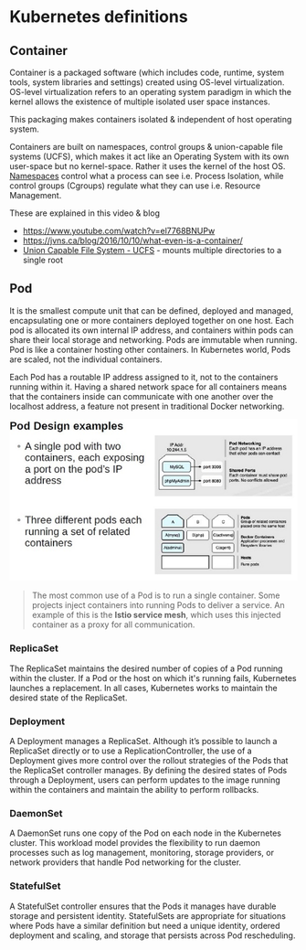 # Kubernetes definitions

## Container
Container is a packaged software (which includes code, runtime, system tools, system libraries and settings) created using OS-level virtualization. OS-level virtualization refers to an operating system paradigm in which the kernel allows the existence of multiple isolated user space instances.

This packaging makes containers isolated & independent of host operating system.

Containers are built on namespaces, control groups & union-capable file systems (UCFS), which makes it act like an Operating System with its own user-space but no kernel-space. Rather it uses the kernel of the host OS. [Namespaces](/concepts/definitions-readme.md#namespaces) control what a process can see i.e. Process Isolation, while control groups (Cgroups) regulate what they can use i.e. Resource Management.

These are explained in this video & blog 
* https://www.youtube.com/watch?v=el7768BNUPw 
* https://jvns.ca/blog/2016/10/10/what-even-is-a-container/
* [Union Capable File System - UCFS](https://medium.com/@knoldus/unionfs-a-file-system-of-a-container-2136cd11a779) - mounts multiple directories to a single root

## Pod
It is the smallest compute unit that can be defined, deployed and managed, encapsulating one or more containers deployed together on one host. Each pod is allocated its own internal IP address, and containers within pods can share their local storage and networking. Pods are immutable when running. Pod is like a container hosting other containers. In Kubernetes world, Pods are scaled, not the individual containers.

Each Pod has a routable IP address assigned to it, not to the containers running within it. Having a shared
network space for all containers means that the containers inside can communicate with one another over the localhost address, a feature not present in traditional Docker networking.

![Alt text](/images/pods.jpg)

> The most common use of a Pod is to run a single container. Some projects inject containers into running Pods to deliver a service. An example of this is the **Istio service mesh**, which uses this injected container as a proxy for all communication.

### ReplicaSet
The ReplicaSet maintains the desired number of copies of a Pod running within the cluster. If a Pod or the host on which it's running fails, Kubernetes launches a replacement. In all cases, Kubernetes works to maintain the desired state of the ReplicaSet.

### Deployment
A Deployment manages a ReplicaSet. Although it’s possible to launch a ReplicaSet directly or to use a ReplicationController, the use of a Deployment gives more control over the rollout strategies of the Pods that
the ReplicaSet controller manages. By defining the desired states of Pods through a Deployment, users can perform updates to the image running within the containers and maintain the ability to perform rollbacks.

### DaemonSet
A DaemonSet runs one copy of the Pod on each node in the Kubernetes cluster. This workload model provides the flexibility to run daemon processes such as log management, monitoring, storage providers, or network providers that handle Pod networking for the cluster.

### StatefulSet
A StatefulSet controller ensures that the Pods it manages have durable storage and persistent identity.
StatefulSets are appropriate for situations where Pods have a similar definition but need a unique identity,
ordered deployment and scaling, and storage that persists across Pod rescheduling.
